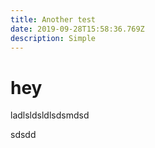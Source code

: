 ```yaml
---
title: Another test
date: 2019-09-28T15:58:36.769Z
description: Simple
---
```

# hey

ladlsldsldlsdsmdsd

sdsdd
